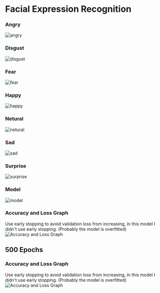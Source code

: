# Facial Expression Recognition

### Angry
![angry](angry.JPG)

### Disgust
![disgust](disgust.JPG)

### Fear
![fear](fear.JPG)

### Happy
![happy](happy.JPG)

### Netural
![netural](netural.JPG)

### Sad
![sad](sad.JPG)

### Surprise
![surprise](surprise.JPG)

### Model
![model](model.png)

### Accuracy and Loss Graph
Use early stopping to avoid validation loss from increasing, in this model I didn't use early stopping. (Probably the model is overfitted)
![Accuracy and Loss Graph](Accuracy_and_Loss.png)

## 500 Epochs
### Accuracy and Loss Graph
Use early stopping to avoid validation loss from increasing, in this model I didn't use early stopping. (Probably the model is overfitted)
![Accuracy and Loss Graph](/500_epochs/Accuracy_and_loss_500_epochs.png)
